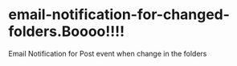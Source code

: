 # email-notification-for-changed-folders.Boooo!!!!
Email Notification for Post event when change in the folders